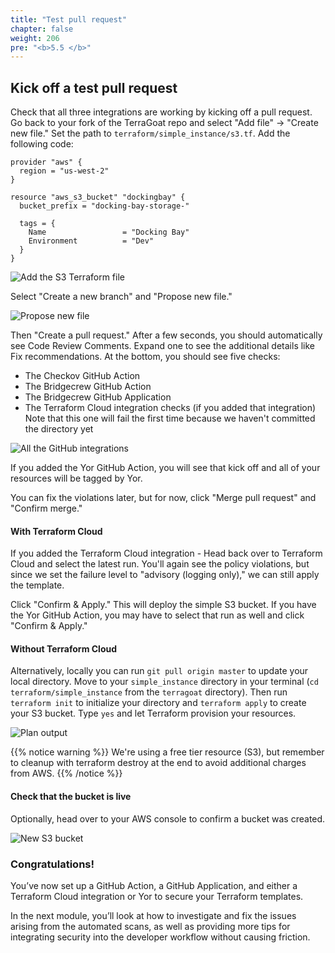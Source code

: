 ```yaml
---
title: "Test pull request"
chapter: false
weight: 206
pre: "<b>5.5 </b>"
---
```


## Kick off a test pull request

Check that all three integrations are working by kicking off a pull request. Go back to your fork of the TerraGoat repo and select "Add file" -> "Create new file." Set the path to `terraform/simple_instance/s3.tf`. Add the following code:

```
provider "aws" {
  region = "us-west-2"
}

resource "aws_s3_bucket" "dockingbay" {
  bucket_prefix = "docking-bay-storage-"

  tags = {
    Name                 = "Docking Bay"
    Environment          = "Dev"
  }
}
```

![Add the S3 Terraform file](images/github_new_ec2.png "Add the S3 Terraform file")

Select "Create a new branch" and "Propose new file." 

![Propose new file](images/github_propose_new_file.png "Propose new file")

Then "Create a pull request." After a few seconds, you should automatically see Code Review Comments. Expand one to see the additional details like Fix recommendations. At the bottom, you should see five checks:

- The Checkov GitHub Action
- The Bridgecrew GitHub Action
- The Bridgecrew GitHub Application
- The Terraform Cloud integration checks (if you added that integration) Note that this one will fail the first time because we haven't committed the directory yet

![All the GitHub integrations](images/github_checks.png "All the GitHub integrations")

If you added the Yor GitHub Action, you will see that kick off and all of your resources will be tagged by Yor.

You can fix the violations later, but for now, click "Merge pull request" and "Confirm merge." 

#### With Terraform Cloud

If you added the Terraform Cloud integration - Head back over to Terraform Cloud and select the latest run. You'll again see the policy violations, but since we set the failure level to "advisory (logging only)," we can still apply the template.

Click "Confirm & Apply." This will deploy the simple S3 bucket. If you have the Yor GitHub Action, you may have to select that run as well and click "Confirm & Apply."

#### Without Terraform Cloud

Alternatively, locally you can run `git pull origin master` to update your local directory. Move to your `simple_instance` directory in your terminal (`cd terraform/simple_instance` from the `terragoat` directory). Then run `terraform init` to initialize your directory and `terraform apply` to create your S3 bucket. Type `yes` and let Terraform provision your resources.

![Plan output](images/tf_plan.png "Plan output")

{{% notice warning %}}
We're using a free tier resource (S3), but remember to cleanup with terraform destroy at the end to avoid additional charges from AWS.
{{% /notice %}}

#### Check that the bucket is live

Optionally, head over to your AWS console to confirm a bucket was created.

![New S3 bucket](images/aws_instance.png "New S3 bucket")


### Congratulations!

You’ve now set up a GitHub Action, a GitHub Application, and either a Terraform Cloud integration or Yor to secure your Terraform templates.

In the next module, you’ll look at how to investigate and fix the issues arising from the automated scans, as well as providing more tips for integrating security into the developer workflow without causing friction.
